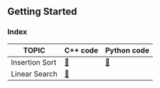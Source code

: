 ## Getting Started ##
### Index ###
|TOPIC|C++ code|Python code|
|---|---|---|
|Insertion Sort|[🔗](https://github.com/Sahil1728/CLRS/blob/main/Chapter%2002/insertionSort.cpp)|[🔗](https://github.com/Sahil1728/CLRS/blob/main/Chapter%2002/insertionSort.py)
|Linear Search|[🔗](https://github.com/Sahil1728/CLRS/blob/main/Chapter%2002/Problems/LinearSearch.cpp)|
